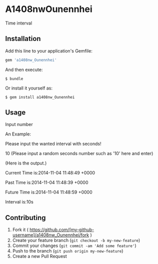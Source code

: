 # A1408nwOunennhei

Time interval

## Installation

Add this line to your application's Gemfile:

```ruby
gem 'a1408nw_Ounennhei'
```

And then execute:

    $ bundle

Or install it yourself as:

    $ gem install a1408nw_Ounennhei

## Usage

Input number

An Example:

Please input the wanted interval with seconds!

10 (Please input a random seconds number such as '10' here and enter)

(Here is the output.)

Current Time is:2014-11-04 11:48:49 +0000

Past Time is:2014-11-04 11:48:39 +0000

Future Time is:2014-11-04 11:48:59 +0000

Interval is:10s

## Contributing

1. Fork it ( https://github.com/[my-github-username]/a1408nw_Ounennhei/fork )
2. Create your feature branch (`git checkout -b my-new-feature`)
3. Commit your changes (`git commit -am 'Add some feature'`)
4. Push to the branch (`git push origin my-new-feature`)
5. Create a new Pull Request

